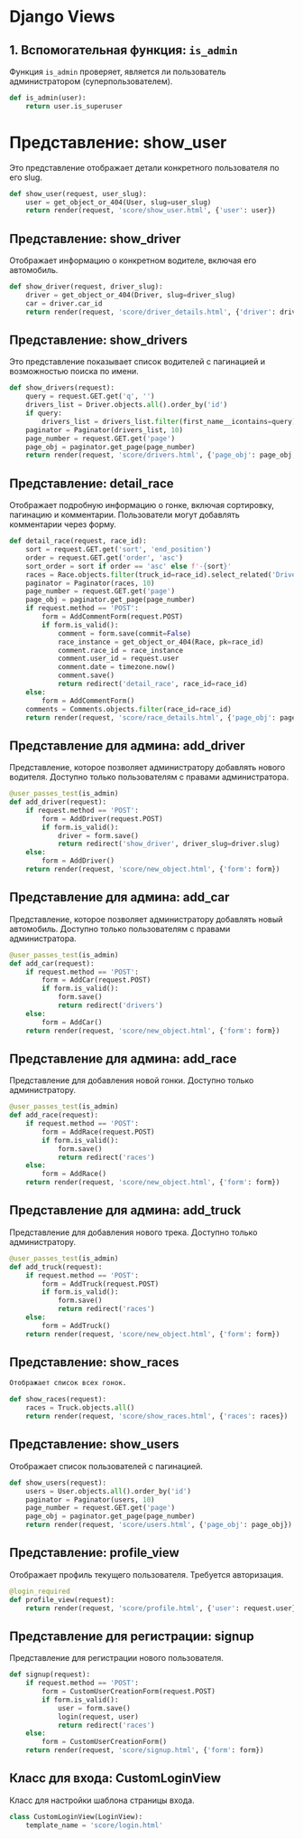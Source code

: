 # Django Views 


## 1. Вспомогательная функция: `is_admin`
Функция `is_admin` проверяет, является ли пользователь администратором (суперпользователем).

```python
def is_admin(user):
    return user.is_superuser
```

# Представление: show_user

Это представление отображает детали конкретного пользователя по его slug.
```Python
def show_user(request, user_slug):
    user = get_object_or_404(User, slug=user_slug)
    return render(request, 'score/show_user.html', {'user': user})
```
## Представление: show_driver

Отображает информацию о конкретном водителе, включая его автомобиль.
```Python
def show_driver(request, driver_slug):
    driver = get_object_or_404(Driver, slug=driver_slug)
    car = driver.car_id
    return render(request, 'score/driver_details.html', {'driver': driver, 'car': car})
```
## Представление: show_drivers

Это представление показывает список водителей с пагинацией и возможностью поиска по имени.
```Python
def show_drivers(request):
    query = request.GET.get('q', '')
    drivers_list = Driver.objects.all().order_by('id')
    if query:
        drivers_list = drivers_list.filter(first_name__icontains=query) | drivers_list.filter(last_name__icontains=query)
    paginator = Paginator(drivers_list, 10)
    page_number = request.GET.get('page')
    page_obj = paginator.get_page(page_number)
    return render(request, 'score/drivers.html', {'page_obj': page_obj, 'query': query})
```
## Представление: detail_race

Отображает подробную информацию о гонке, включая сортировку, пагинацию и комментарии. Пользователи могут добавлять комментарии через форму.
```Python
def detail_race(request, race_id):
    sort = request.GET.get('sort', 'end_position')
    order = request.GET.get('order', 'asc')
    sort_order = sort if order == 'asc' else f'-{sort}'
    races = Race.objects.filter(truck_id=race_id).select_related('Driver_id', 'truck_id').order_by(sort_order)
    paginator = Paginator(races, 10)
    page_number = request.GET.get('page')
    page_obj = paginator.get_page(page_number)
    if request.method == 'POST':
        form = AddCommentForm(request.POST)
        if form.is_valid():
            comment = form.save(commit=False)
            race_instance = get_object_or_404(Race, pk=race_id)
            comment.race_id = race_instance
            comment.user_id = request.user
            comment.date = timezone.now()
            comment.save()
            return redirect('detail_race', race_id=race_id)
    else:
        form = AddCommentForm()
    comments = Comments.objects.filter(race_id=race_id)
    return render(request, 'score/race_details.html', {'page_obj': page_obj, 'form': form, 'comments': comments, 'sort': sort, 'order': order})
```
## Представление для админа: add_driver

Представление, которое позволяет администратору добавлять нового водителя. Доступно только пользователям с правами администратора.
```Python
@user_passes_test(is_admin)
def add_driver(request):
    if request.method == 'POST':
        form = AddDriver(request.POST)
        if form.is_valid():
            driver = form.save()
            return redirect('show_driver', driver_slug=driver.slug)
    else:
        form = AddDriver()
    return render(request, 'score/new_object.html', {'form': form})
```
## Представление для админа: add_car

Представление, которое позволяет администратору добавлять новый автомобиль. Доступно только пользователям с правами администратора.
```Python
@user_passes_test(is_admin)
def add_car(request):
    if request.method == 'POST':
        form = AddCar(request.POST)
        if form.is_valid():
            form.save()
            return redirect('drivers')
    else:
        form = AddCar()
    return render(request, 'score/new_object.html', {'form': form})
```
## Представление для админа: add_race

Представление для добавления новой гонки. Доступно только администратору.
```Python
@user_passes_test(is_admin)
def add_race(request):
    if request.method == 'POST':
        form = AddRace(request.POST)
        if form.is_valid():
            form.save()
            return redirect('races')
    else:
        form = AddRace()
    return render(request, 'score/new_object.html', {'form': form})
```
## Представление для админа: add_truck

Представление для добавления нового трека. Доступно только администратору.
```Python
@user_passes_test(is_admin)
def add_truck(request):
    if request.method == 'POST':
        form = AddTruck(request.POST)
        if form.is_valid():
            form.save()
            return redirect('races')
    else:
        form = AddTruck()
    return render(request, 'score/new_object.html', {'form': form})
```
## Представление: show_races
```Python
Отображает список всех гонок.

def show_races(request):
    races = Truck.objects.all()
    return render(request, 'score/show_races.html', {'races': races})
```
## Представление: show_users

Отображает список пользователей с пагинацией.
```Python
def show_users(request):
    users = User.objects.all().order_by('id')
    paginator = Paginator(users, 10)
    page_number = request.GET.get('page')
    page_obj = paginator.get_page(page_number)
    return render(request, 'score/users.html', {'page_obj': page_obj})
```
## Представление: profile_view

Отображает профиль текущего пользователя. Требуется авторизация.
```Python
@login_required
def profile_view(request):
    return render(request, 'score/profile.html', {'user': request.user})
```
## Представление для регистрации: signup

Представление для регистрации нового пользователя.
```Python
def signup(request):
    if request.method == 'POST':
        form = CustomUserCreationForm(request.POST)
        if form.is_valid():
            user = form.save()
            login(request, user)
            return redirect('races')
    else:
        form = CustomUserCreationForm()
    return render(request, 'score/signup.html', {'form': form})
```
## Класс для входа: CustomLoginView

Класс для настройки шаблона страницы входа.
```Python
class CustomLoginView(LoginView):
    template_name = 'score/login.html'
```